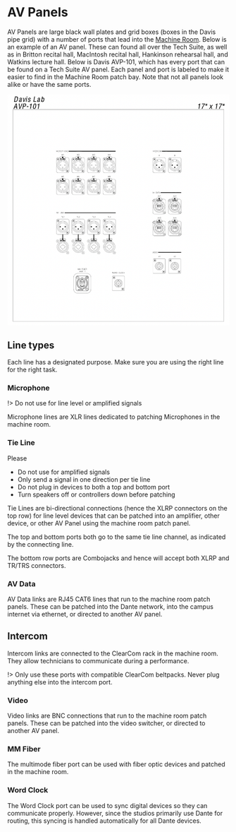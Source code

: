 <!-- Document links. Please put all links here to make broken link checking easier. -->
[av-panels]: /av-panels.md
[clearcom]: /clearcom.md
[control-room]: /control-room.md
[dante]: /dante.md
[edit-rooms]: /edit-rooms.md
[lan]: /lan.md
[machine-room]: /machine-room.md
[mtl]: /mtl.md
[video-switcher]: /video-switcher.md
[workshop]: /workshop.md
[helpdesk]: https://sites.google.com/umich.edu/pat/helpdesk
[training]: https://sites.google.com/umich.edu/pat/training

# AV Panels

AV Panels are large black wall plates and grid boxes (boxes in the Davis pipe grid) with a number of ports that lead into the [Machine Room][machine-room]. Below is an example of an AV panel. These can found all over the Tech Suite, as well as in Britton recital hall, MacIntosh recital hall, Hankinson rehearsal hall, and Watkins lecture hall. Below is Davis AVP-101, which has every port that can be found on a Tech Suite AV panel. Each panel and port is labeled to make it easier to find in the Machine Room patch bay. Note that not all panels look alike or have the same ports.

![A diagram of AV Panel 101 in the Davis Studio](/_media/av-panel.png ':size=50%')

## Line types

Each line has a designated purpose. Make sure you are using the right line for the right task.

<!-- tabs:start -->

### **Microphone**

!> Do not use for line level or amplified signals

Microphone lines are XLR lines dedicated to patching Microphones in the machine room.

### **Tie Line**
<div class="tip">
Please

- Do not use for amplified signals
- Only send a signal in one direction per tie line
- Do not plug in devices to both a top and bottom port
- Turn speakers off or controllers down before patching

</div>

Tie Lines are bi-directional connections (hence the XLRP connectors on the top row) for line level devices that can be patched into an amplifier, other device, or other AV Panel using the machine room patch panel.

The top and bottom ports both go to the same tie line channel, as indicated by the connecting line.

The bottom row ports are Combojacks and hence will accept both XLRP and TR/TRS connectors.

### **AV Data**
AV Data links are RJ45 CAT6 lines that run to the machine room patch panels. These can be patched into the Dante network, into the campus internet via ethernet, or directed to another AV panel.

## **Intercom**
Intercom links are connected to the ClearCom rack in the machine room. They allow technicians to communicate during a performance. 

!> Only use these ports with compatible ClearCom beltpacks. Never plug anything else into the intercom port.

### **Video**
Video links are BNC connections that run to the machine room patch panels. These can be patched into the video switcher, or directed to another AV panel.

### **MM Fiber**
The multimode fiber port can be used with fiber optic devices and patched in the machine room.

### **Word Clock**
The Word Clock port can be used to sync digital devices so they can communicate properly. However, since the studios primarily use Dante for routing, this syncing is handled automatically for all Dante devices.

<!-- tabs:end -->

